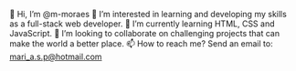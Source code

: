 👋 Hi, I’m @m-moraes
👀 I’m interested in learning and developing my skills as a full-stack web developer.
🌱 I’m currently learning HTML, CSS and JavaScript.
💞️ I’m looking to collaborate on challenging projects that can make the world a better place.
📫 How to reach me? Send an email to: mari_a.s.p@hotmail.com

<!---
m-moraes/m-moraes is a ✨ special ✨ repository because its `README.md` (this file) appears on your GitHub profile.
You can click the Preview link to take a look at your changes.
--->
